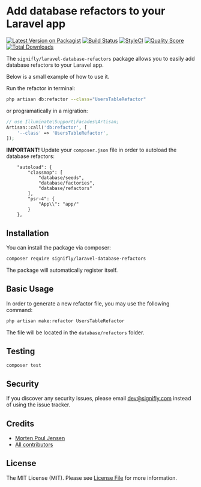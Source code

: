 # Add database refactors to your Laravel app

[![Latest Version on Packagist](https://img.shields.io/packagist/v/signifly/laravel-database-refactors.svg?style=flat-square)](https://packagist.org/packages/signifly/laravel-database-refactors)
[![Build Status](https://img.shields.io/travis/signifly/laravel-database-refactors/master.svg?style=flat-square)](https://travis-ci.org/signifly/laravel-database-refactors)
[![StyleCI](https://styleci.io/repos/133973365/shield?branch=master)](https://styleci.io/repos/133973365)
[![Quality Score](https://img.shields.io/scrutinizer/g/signifly/laravel-database-refactors.svg?style=flat-square)](https://scrutinizer-ci.com/g/signifly/laravel-database-refactors)
[![Total Downloads](https://img.shields.io/packagist/dt/signifly/laravel-database-refactors.svg?style=flat-square)](https://packagist.org/packages/signifly/laravel-database-refactors)

The `signifly/laravel-database-refactors` package allows you to easily add database refactors to your Laravel app.

Below is a small example of how to use it.

Run the refactor in terminal:

```bash
php artisan db:refactor --class="UsersTableRefactor"
```

or programatically in a migration:

```php
// use Illuminate\Support\Facades\Artisan;
Artisan::call('db:refactor', [
    '--class' => 'UsersTableRefactor',
]);
```

**IMPORTANT!** 
Update your `composer.json` file in order to autoload the database refactors:

```
    "autoload": {
        "classmap": [
            "database/seeds",
            "database/factories",
            "database/refactors"
        ],
        "psr-4": {
            "App\\": "app/"
        }
    },
```

## Installation

You can install the package via composer:

```bash
composer require signifly/laravel-database-refactors
```

The package will automatically register itself.

## Basic Usage

In order to generate a new refactor file, you may use the following command:

```bash
php artisan make:refactor UsersTableRefactor
```

The file will be located in the `database/refactors` folder.

## Testing

```bash
composer test
```

## Security

If you discover any security issues, please email dev@signifly.com instead of using the issue tracker.

## Credits

- [Morten Poul Jensen](https://github.com/pactode)
- [All contributors](../../contributors)

## License

The MIT License (MIT). Please see [License File](LICENSE.md) for more information.
